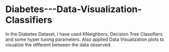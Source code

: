 # Diabetes---Data-Visualization-Classifiers
In the Diabetes Dataset, I have used KNeighbors, Decision Tree Classifiers and some hyper tuning parameters. Also applied Data Visualization plots to visualize the different between the data observed.
